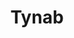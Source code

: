 ---
title: Tynab
github: https://github.com/Tynab
mode: dark
transition: 1s
score: 73.2
archetype:
- Stats and Metrics
---